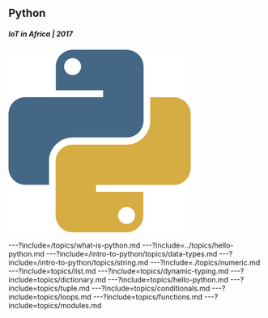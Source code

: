 ## Python
##### IoT in Africa | 2017
![Python](/assets/img/python-360x361.png)

---?include=/topics/what-is-python.md
---?include=../topics/hello-python.md
---?include=/intro-to-python/topics/data-types.md
---?include=/intro-to-python/topics/string.md
---?include=./topics/numeric.md
---?include=topics/list.md
---?include=topics/dynamic-typing.md
---?include=topics/dictionary.md
---?include=topics/hello-python.md
---?include=topics/tuple.md
---?include=topics/conditionals.md
---?include=topics/loops.md
---?include=topics/functions.md
---?include=topics/modules.md















